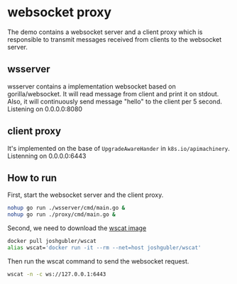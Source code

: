 # websocket proxy

The demo contains a websocket server and a client proxy which is responsible to transmit messages received from clients to the websocket server.

## wsserver
wsserver contains a implementation websocket based on gorilla/websocket. It will read message from client and print it on stdout. Also, it will continuously send message "hello" to the client per 5 second.  
Listening on 0.0.0.0:8080

## client proxy
It's implemented on the base of `UpgradeAwareHander` in `k8s.io/apimachinery`.
Listenning on 0.0.0.0:6443

## How to run
First, start the websocket server and the client proxy.
```bash
nohup go run ./wsserver/cmd/main.go &
nohup go run ./proxy/cmd/main.go &
```

Second, we need to download the [wscat image](https://registry.hub.docker.com/r/joshgubler/wscat)
```bash
docker pull joshgubler/wscat
alias wscat='docker run -it --rm --net=host joshgubler/wscat'
```
Then run the wscat command to send the websocket request.
```bash
wscat -n -c ws://127.0.0.1:6443
```


